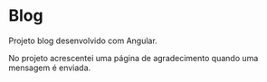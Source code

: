 # Blog
 Projeto blog desenvolvido com Angular.
 
 No projeto acrescentei uma página de agradecimento quando uma mensagem é enviada.
